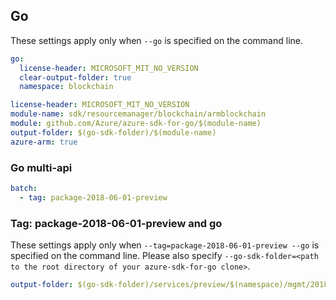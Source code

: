 ## Go

These settings apply only when `--go` is specified on the command line.

``` yaml $(go) && !$(track2)
go:
  license-header: MICROSOFT_MIT_NO_VERSION
  clear-output-folder: true
  namespace: blockchain
```

``` yaml $(go) && $(track2)
license-header: MICROSOFT_MIT_NO_VERSION
module-name: sdk/resourcemanager/blockchain/armblockchain
module: github.com/Azure/azure-sdk-for-go/$(module-name)
output-folder: $(go-sdk-folder)/$(module-name)
azure-arm: true
```

### Go multi-api

``` yaml $(go) && $(multiapi)
batch:
  - tag: package-2018-06-01-preview
```

### Tag: package-2018-06-01-preview and go

These settings apply only when `--tag=package-2018-06-01-preview --go` is specified on the command line.
Please also specify `--go-sdk-folder=<path to the root directory of your azure-sdk-for-go clone>`.

``` yaml $(tag)=='package-2018-06-01-preview' && $(go)
output-folder: $(go-sdk-folder)/services/preview/$(namespace)/mgmt/2018-06-01-preview/$(namespace)
```